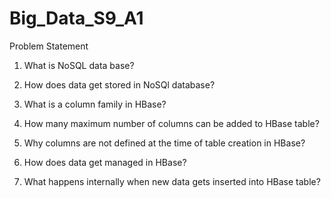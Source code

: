 # Big_Data_S9_A1

Problem Statement

1. What is NoSQL data base?

2. How does data get stored in NoSQl database?

3. What is a column family in HBase?

4. How many maximum number of columns can be added to HBase table?

5. Why columns are not defined at the time of table creation in HBase?

6. How does data get managed in HBase?

7. What happens internally when new data gets inserted into HBase table?
